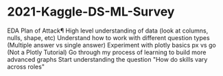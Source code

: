 # 2021-Kaggle-DS-ML-Survey
EDA Plan of Attack¶ High level understanding of data (look at columns, nulls, shape, etc) Understand how to work with different question types (Multiple answer vs single answer) Experiment with plotly basics px vs go (Not a Plotly Tutorial) Go through my process of learning to build more advanced graphs Start understanding the question "How do skills vary across roles"
